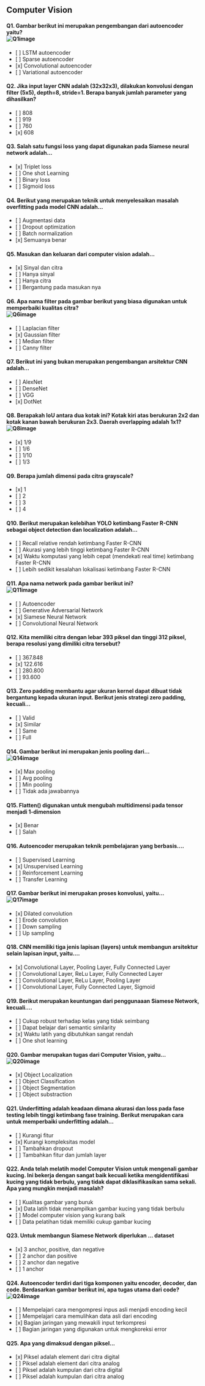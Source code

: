 ## Computer Vision

#### Q1. Gambar berikut ini merupakan pengembangan dari autoencoder yaitu?<br> ![Q1image](images/question01.png) <br>

- \[ ] LSTM autoencoder
- \[ ] Sparse autoencoder
- \[x] Convolutional autoencoder
- \[ ] Variational autoencoder

#### Q2. Jika input layer CNN adalah (32x32x3), dilakukan konvolusi dengan filter (5x5), depth=8, stride=1. Berapa banyak jumlah parameter yang dihasilkan?

- \[ ] 808
- \[ ] 919
- \[ ] 760
- \[x] 608

#### Q3. Salah satu fungsi loss yang dapat digunakan pada Siamese neural network adalah...

- \[x] Triplet loss
- \[ ] One shot Learning 
- \[ ] Binary loss
- \[ ] Sigmoid loss

#### Q4. Berikut yang merupakan teknik untuk menyelesaikan masalah overfitting pada model CNN adalah...

- \[ ] Augmentasi data
- \[ ] Dropout optimization
- \[ ] Batch normalization
- \[x] Semuanya benar

#### Q5. Masukan dan keluaran dari computer vision adalah...

- \[x] Sinyal dan citra
- \[ ] Hanya sinyal
- \[ ] Hanya citra
- \[ ] Bergantung pada masukan nya

#### Q6. Apa nama filter pada gambar berikut yang biasa digunakan untuk memperbaiki kualitas citra? <br> ![Q6image](images/question06.png) <br>

- \[ ] Laplacian filter
- \[x] Gaussian filter
- \[ ] Median filter
- \[ ] Canny filter

#### Q7. Berikut ini yang bukan merupakan pengembangan arsitektur CNN adalah...

- \[ ] AlexNet
- \[ ] DenseNet
- \[ ] VGG
- \[x] DotNet

#### Q8. Berapakah IoU antara dua kotak ini? Kotak kiri atas berukuran 2x2 dan kotak kanan bawah berukuran 2x3. Daerah overlapping adalah 1x1? <br> ![Q8image](images/question08.png) <br>

- \[x] 1/9
- \[ ] 1/6
- \[ ] 1/10
- \[ ] 1/3

#### Q9. Berapa jumlah dimensi pada citra grayscale?

- \[x] 1
- \[ ] 2
- \[ ] 3
- \[ ] 4

#### Q10. Berikut merupakan kelebihan YOLO ketimbang Faster R-CNN sebagai object detection dan localization adalah...

- \[ ] Recall relative rendah ketimbang Faster R-CNN
- \[ ] Akurasi yang lebih tinggi ketimbang Faster R-CNN
- \[x] Waktu komputasi yang lebih cepat (mendekati real time) ketimbang Faster R-CNN
- \[ ] Lebih sedikit kesalahan lokalisasi ketimbang Faster R-CNN

#### Q11. Apa nama network pada gambar berikut ini? <br> ![Q11image](images/question11.png) <br>

- \[ ] Autoencoder
- \[ ] Generative Adversarial Network
- \[x] Siamese Neural Network
- \[ ] Convolutional Neural Network

#### Q12. Kita memiliki citra dengan lebar 393 piksel dan tinggi 312 piksel, berapa resolusi yang dimiliki citra tersebut?

- \[ ] 367.848
- \[x] 122.616
- \[ ] 280.800 
- \[ ] 93.600

#### Q13. Zero padding membantu agar ukuran kernel dapat dibuat tidak bergantung kepada ukuran input. Berikut jenis strategi zero padding, kecuali...

- \[ ] Valid
- \[x] Similar
- \[ ] Same 
- \[ ] Full

#### Q14. Gambar berikut ini merupakan jenis pooling dari... <br> ![Q14image](images/question14.png) <br>

- \[x] Max pooling
- \[ ] Avg pooling
- \[ ] Min pooling
- \[ ] Tidak ada jawabannya

#### Q15. Flatten() digunakan untuk mengubah multidimensi pada tensor menjadi 1-dimension

- \[x] Benar
- \[ ] Salah

#### Q16. Autoencoder merupakan teknik pembelajaran yang berbasis....

- \[ ] Supervised Learning
- \[x] Unsupervised Learning
- \[ ] Reinforcement Learning
- \[ ] Transfer Learning

#### Q17. Gambar berikut ini merupakan proses konvolusi, yaitu... <br> ![Q17image](images/question17.png) <br>

- \[x] Dilated convolution
- \[ ] Erode convolution 
- \[ ] Down sampling
- \[ ] Up sampling

#### Q18. CNN memiliki tiga jenis lapisan (layers) untuk membangun arsitektur selain lapisan input, yaitu....

- \[x] Convolutional Layer, Pooling Layer, Fully Connected Layer
- \[ ] Convolutional Layer, ReLu Layer, Fully Connected Layer
- \[ ] Convolutional Layer, ReLu Layer, Pooling Layer
- \[ ] Convolutional Layer, Fully Connected Layer, Sigmoid

#### Q19. Berikut merupakan keuntungan dari penggunaaan Siamese Network, kecuali....

- \[ ] Cukup robust terhadap kelas yang tidak seimbang
- \[ ] Dapat belajar dari semantic similarity
- \[x] Waktu latih yang dibutuhkan sangat rendah
- \[ ] One shot learning

#### Q20. Gambar merupakan tugas dari Computer Vision, yaitu... <br> ![Q20image](images/question20.png)

- \[x] Object Localization
- \[ ] Object Classification
- \[ ] Object Segmentation
- \[ ] Object substraction

#### Q21. Underfitting adalah keadaan dimana akurasi dan loss pada fase testing lebih tinggi ketimbang fase training. Berikut merupakan cara untuk memperbaiki underfitting adalah...

- \[ ] Kurangi fitur
- \[x] Kurangi kompleksitas model
- \[ ] Tambahkan dropout
- \[ ] Tambahkan fitur dan jumlah layer

#### Q22. Anda telah melatih model Computer Vision untuk mengenali gambar kucing. Ini bekerja dengan sangat baik kecuali ketika mengidentifikasi kucing yang tidak berbulu, yang tidak dapat diklasifikasikan sama sekali. Apa yang mungkin menjadi masalah?

- \[ ] Kualitas gambar yang buruk
- \[x] Data latih tidak menampilkan gambar kucing yang tidak berbulu
- \[ ] Model computer vision yang kurang baik
- \[ ] Data pelatihan tidak memiliki cukup gambar kucing

#### Q23. Untuk membangun Siamese Network diperlukan ... dataset

- \[x] 3 anchor, positive, dan negative
- \[ ] 2 anchor dan positive
- \[ ] 2 anchor dan negative
- \[ ] 1 anchor

#### Q24. Autoencoder terdiri dari tiga komponen yaitu encoder, decoder, dan code. Berdasarkan gambar berikut ini, apa tugas utama dari code? <br> ![Q24image](images/question24.png) <br>

- \[ ] Mempelajari cara mengompresi inpus asli menjadi encoding kecil
- \[ ] Mempelajari cara memulihkan data asli dari encoding
- \[x] Bagian jaringan yang mewakili input terkompresi
- \[ ] Bagian jaringan yang digunakan untuk mengkoreksi error

#### Q25. Apa yang dimaksud dengan piksel...

- \[x] Piksel adalah element dari citra digital
- \[ ] Piksel adalah element dari citra analog
- \[ ] Piksel adalah kumpulan dari citra digital
- \[ ] Piksel adalah kumpulan dari citra analog